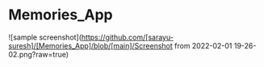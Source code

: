 # Memories_App
![sample screenshot](https://github.com/[sarayu-suresh]/[Memories_App]/blob/[main]/Screenshot from 2022-02-01 19-26-02.png?raw=true)
